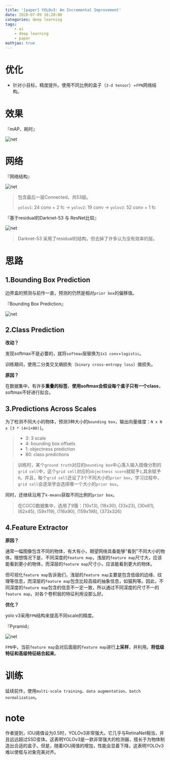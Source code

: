```yaml
---
title: '[paper] YOLOv3: An Incremental Improvement'
date: 2020-07-09 16:20:00
categories: deep learning
tags:
    - ai
    - deep learning
    - paper
mathjax: true
---
```



# 优化

- 针对小目标，精度提升。使用不同比例的盒子（`3-d tensor`）+`FPN`网络结构。

# 效果

『mAP、耗时』

![net](/imgs/deep_learning/paper/paper-YOLO-v3/1.png)

# 网络

『网络结构』

![net](/imgs/deep_learning/paper/paper-YOLO-v3/3.png)

> 包含最后一层Connected，共53层。
> 
> `yolov1`: 24 conv + 2 fc -> `yolov2`: 19 conv -> `yolov3`: 52 conv + 1 fc

『基于residual的Darknet-53 与 ResNet比较』

![net](/imgs/deep_learning/paper/paper-YOLO-v3/4.png)

> Darknet-53 采用了residual的结构，但去掉了许多认为没有效率的层。

# 思路

## 1.Bounding Box Prediction

边界盒的预测与前作一直，预测的仍然是相对`prior box`的偏移值。

『Bounding Box Prediction』

![net](/imgs/deep_learning/paper/paper-YOLO-v3/2.png)

## 2.Class Prediction

**改动？**

发现softmax不是必要的，就将`softmax`层替换为`1x1 conv`+`logistic`。

训练期间，使用二分类交叉熵损失（`binary cross-entropy loss`）做损失。

**原因？**

在数据集中，有许多**重叠的标签**，**使用softmax会假设每个盒子只有一个class**，softmax不好进行拟合。

## 3.Predictions Across Scales

为了检测不同大小的物体，预测3种大小的`bounding box`，输出向量维度：`N x N x [3 * (4+1+80)]`。

> - 3: 3 scale
> - 4: bounding box offsets
> - 1: objectness prediction
> - 80: class predictions

> 训练时，某个`ground truth`对应的`bounding box`中心落入输入图像分割的`grid cell`中，这个`grid cell`对应的`objectness score`就赋予`1`,其余赋予`0`。并且，每个`grid cell`还设了3个不同大小的`prior box`，学习过程中，`grid cell`会逐渐学会选择哪一个大小的`prior box`。

同时，还继续沿用了`k-means`获取不同比例的`prior box`。

> 在COCO数据集中，选用了9簇：(10x13), (16x30), (33x23), (30x61), (62x45), (59x119), (116x90), (159x198), (373x326)

## 4.Feature Extractor

**原因？**

通常一幅图像包含不同的物体，有大有小，期望网络具备能够"看到"不同大小的物体。理想情况下是，不同深度的`feature map`，浅层的`feature map`尺寸大，应该能看到更小的物体，而深层的`feature map`尺寸小，应该能看到更大的物体。

但可视化`feature map`告诉我们，浅层的`feature map`主要是包含低级的边缘、纹理等信息，而深层的`feature map`包含比较高级的抽象信息，如猫狗等。因此，不同深度的`feature map`包含的信息不一定一致，所以通过不同深度的尺寸不一的`feature map`，对各个卷积层的特征利用没那么好。

**优化？**

yolo v3采用`FPN`结构来提高不同scale的精度。

『Pyramid』

![net](/imgs/deep_learning/paper/paper-YOLO-v3/5.png)

`FPN`中，当前`feature map`会对后面层的`feature map`进行**上采样**，并利用。**将低级特征和高级特征结合起来**。

# 训练

延续前作，使用`multi-scale training`、`data augmentation`、`batch normalization`。

# note

作者提到，IOU阈值设为0.5时，YOLOv3非常强大。它几乎与RetinaNet相当，并且远远超过SSD变体。这表明YOLOv3是一款非常强大的检测器，擅长于为物体制造出合适的盒子。但是，随着IOU阈值的增加，性能会显着下降，这表明YOLOv3难以使框与对象完美对齐。